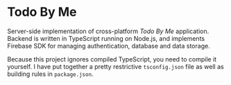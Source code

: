 # Todo By Me

Server-side implementation of cross-platform *Todo By Me* application. Backend is written in TypeScript running on Node.js,
and implements Firebase SDK for managing authentication, database and data storage.

Because this project ignores compiled TypeScript, you need to compile it yourself. I have put together a pretty restrictive
`tsconfig.json` file as well as building rules in `package.json`.